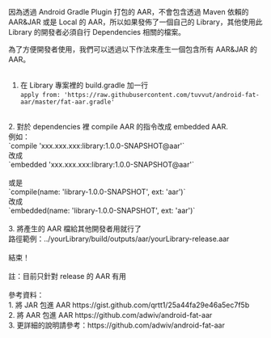 
因為透過 Android Gradle Plugin 打包的 AAR，不會包含透過 Maven 依賴的 AAR&JAR 或是 Local 的 AAR，所以如果發佈了一個自己的 Library，其他使用此 Library 的開發者必須自行 Dependencies 相關的檔案。

為了方便開發者使用，我們可以透過以下作法來產生一個包含所有 AAR&JAR 的 AAR。</br>
</br>
1. 在 Library 專案裡的 build.gradle 加一行</br>
`apply from: 'https://raw.githubusercontent.com/tuvvut/android-fat-aar/master/fat-aar.gradle'`</br>
</br>
2. 對於 dependencies 裡 compile AAR 的指令改成 embedded AAR.</br>
例如：</br>
`compile 'xxx.xxx.xxx:library:1.0.0-SNAPSHOT@aar'`</br>
改成</br>
`embedded 'xxx.xxx.xxx:library:1.0.0-SNAPSHOT@aar'`</br>
</br>
或是</br>
`compile(name: 'library-1.0.0-SNAPSHOT', ext: 'aar')`</br>
改成</br>
`embedded(name: 'library-1.0.0-SNAPSHOT', ext: 'aar')`</br>
</br>
3. 將產生的 AAR 檔給其他開發者用就行了</br>
路徑範例：../yourLibrary/build/outputs/aar/yourLibrary-release.aar</br>
</br>
結束！</br>
</br>
註：目前只針對 release 的 AAR 有用</br>
</br>
參考資料：</br>
1. 將 JAR 包進 AAR https://gist.github.com/qrtt1/25a44fa29e46a5ec7f5b</br>
2. 將 AAR 包進 AAR https://github.com/adwiv/android-fat-aar</br>
3. 更詳細的說明請參考：https://github.com/adwiv/android-fat-aar</br>
